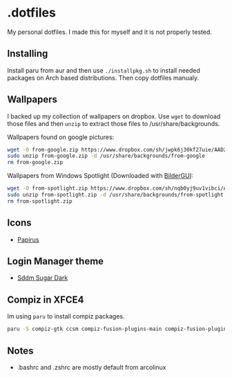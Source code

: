 # .dotfiles
My personal dotfiles. I made this for myself and it is not properly tested.

## Installing
Install paru from aur and then use `./installpkg.sh` to install needed packages on Arch based distributions.
Then copy dotfiles manualy.

## Wallpapers
I backed up my collection of wallpapers on dropbox. Use `wget` to download those files and then `unzip` to extract those files to /usr/share/backgrounds.

Wallpapers found on google pictures:
```sh
wget -O from-google.zip https://www.dropbox.com/sh/jwpk6j30kf27uie/AAD2ql1Lt_4vTmNc93nnOOxoa?dl=1
sudo unzip from-google.zip -d /usr/share/backgrounds/from-google
rm from-google.zip
```

Wallpapers from Windows Spotlight (Downloaded with [BilderGUI](https://github.com/NietroMiner00/BilderGui):
```sh
wget -O from-spotlight.zip https://www.dropbox.com/sh/nqb0yj9uv1vibci/AAAAgY7YDVB0RgqSfkMaDqICa?dl=1
sudo unzip from-spotlight.zip -d /usr/share/backgrounds/from-spotlight
rm from-spotlight.zip
```
## Icons
* [Papirus](https://github.com/PapirusDevelopmentTeam/papirus-icon-theme)

## Login Manager theme
* [Sddm Sugar Dark](https://github.com/MarianArlt/sddm-sugar-dark)

## Compiz in XFCE4
Im using `paru` to install compiz packages.
```sh
paru -S compiz-gtk ccsm compiz-fusion-plugins-main compiz-fusion-plugins-extra metacity
```


## Notes

* .bashrc and .zshrc are mostly default from arcolinux
